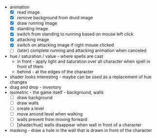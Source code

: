 - animation
  - [x] read image
  - [x] remove background from druid image
  - [x] draw running image
  - [x] standing image
  - [x] switch from standing to running based on mouse left click
  - [x] attacking image
  - [x] switch on attacking image if right mouse clicked
  - [ ] (later) complete running and attacking animation when canceled
- hue / saturation / value - where spells are cast
  - in front - apply light and saturation over all character when spell in front of them
  - behind - at the edges of the character
- shader looks interesting - maybe can be used as a replacement of hue changes
- drag and drop - inventory
- isometric - the game itself - background, walls
  - [ ] draw background
  - [ ] draw walls
  - [ ] create a level
  - [ ] move around level when walking
  - [ ] walls prevent from moving forward
  - [ ] [shader/hue] walls disappear when wall in front of a character 
- masking - draw a hole in the wall that is drawn in front of the character

